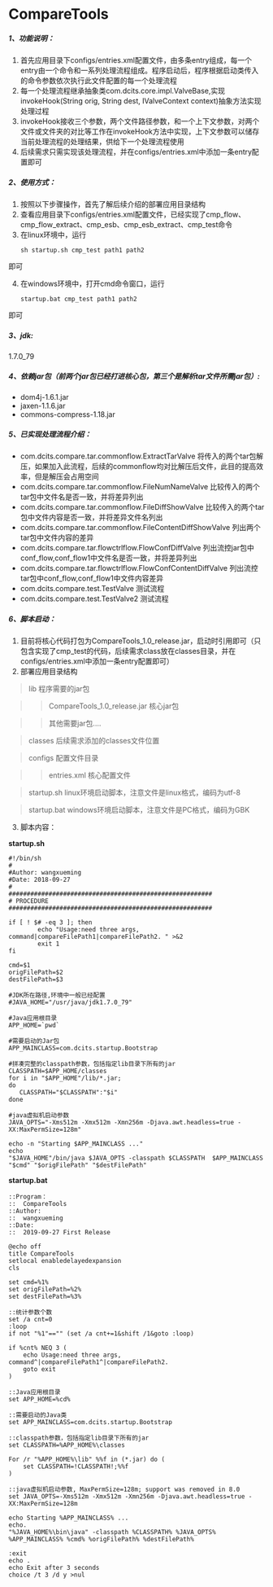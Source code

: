 # CompareTools

##### 1、功能说明：
1. 首先应用目录下configs/entries.xml配置文件，由多条entry组成，每一个entry由一个命令和一系列处理流程组成。程序启动后，程序根据启动类传入的命令参数依次执行此文件配置的每一个处理流程
2. 每一个处理流程继承抽象类com.dcits.core.impl.ValveBase,实现invokeHook(String orig, String dest, IValveContext context)抽象方法实现处理过程
3. invokeHook接收三个参数，两个文件路径参数，和一个上下文参数，对两个文件或文件夹的对比等工作在invokeHook方法中实现，上下文参数可以储存当前处理流程的处理结果，供给下一个处理流程使用
4. 后续需求只需实现该处理流程，并在configs/entries.xml中添加一条entry配置即可

#####  2、使用方式：
1. 按照以下步骤操作，首先了解后续介绍的部署应用目录结构
2. 查看应用目录下configs/entries.xml配置文件，已经实现了cmp_flow、cmp_flow_extract、cmp_esb、cmp_esb_extract、cmp_test命令
3. 在linux环境中，运行 
	```
	sh startup.sh cmp_test path1 path2 
	```
即可

4. 在windows环境中，打开cmd命令窗口，运行 
	```
	startup.bat cmp_test path1 path2 
	```
即可

##### 3、jdk:
1.7.0_79

##### 4、依赖jar包（前两个jar包已经打进核心包，第三个是解析tar文件所需jar包）:

* dom4j-1.6.1.jar
* jaxen-1.1.6.jar
* commons-compress-1.18.jar

##### 5、已实现处理流程介绍：
* com.dcits.compare.tar.commonflow.ExtractTarValve 将传入的两个tar包解压，如果加入此流程，后续的commonflow均对比解压后文件，此目的提高效率，但是解压会占用空间
* com.dcits.compare.tar.commonflow.FileNumNameValve 比较传入的两个tar包中文件名是否一致，并将差异列出
* com.dcits.compare.tar.commonflow.FileDiffShowValve 比较传入的两个tar包中文件内容是否一致，并将差异文件名列出
* com.dcits.compare.tar.commonflow.FileContentDiffShowValve 列出两个tar包中文件内容的差异
* com.dcits.compare.tar.flowctrlflow.FlowConfDiffValve 列出流控jar包中conf_flow,conf_flow1中文件名是否一致，并将差异列出
* com.dcits.compare.tar.flowctrlflow.FlowConfContentDiffValve 列出流控tar包中conf_flow,conf_flow1中文件内容差异
* com.dcits.compare.test.TestValve 测试流程
* com.dcits.compare.test.TestValve2 测试流程

##### 6、脚本启动：
1. 目前将核心代码打包为CompareTools_1.0_release.jar，启动时引用即可（只包含实现了cmp_test的代码，后续需求class放在classes目录，并在configs/entries.xml中添加一条entry配置即可）
2. 部署应用目录结构

> lib 程序需要的jar包

>> CompareTools_1.0_release.jar 核心jar包

>> 其他需要jar包....

> classes 后续需求添加的classes文件位置

> configs 配置文件目录

>> entries.xml 核心配置文件

> startup.sh linux环境启动脚本，注意文件是linux格式，编码为utf-8

> startup.bat windows环境启动脚本，注意文件是PC格式，编码为GBK

3. 脚本内容：

**startup.sh**
```
#!/bin/sh
#
#Author: wangxueming
#Date: 2018-09-27
#
########################################################
# PROCEDURE
########################################################

if [ ! $# -eq 3 ]; then
        echo "Usage:need three args, command|compareFilePath1|compareFilePath2. " >&2
        exit 1
fi

cmd=$1 
origFilePath=$2 
destFilePath=$3

#JDK所在路径,环境中一般已经配置
#JAVA_HOME="/usr/java/jdk1.7.0_79"
 
#Java应用根目录
APP_HOME=`pwd`

#需要启动的Jar包
APP_MAINCLASS=com.dcits.startup.Bootstrap
 
#拼凑完整的classpath参数，包括指定lib目录下所有的jar
CLASSPATH=$APP_HOME/classes
for i in "$APP_HOME"/lib/*.jar; 
do
   CLASSPATH="$CLASSPATH":"$i"
done

#java虚拟机启动参数
JAVA_OPTS="-Xms512m -Xmx512m -Xmn256m -Djava.awt.headless=true -XX:MaxPermSize=128m"

echo -n "Starting $APP_MAINCLASS ..."
echo
"$JAVA_HOME"/bin/java $JAVA_OPTS -classpath $CLASSPATH  $APP_MAINCLASS "$cmd" "$origFilePath" "$destFilePath" 

```

**startup.bat**
```
::Program：
::	CompareTools
::Author:
::	wangxueming
::Date:
::	2019-09-27 First Release

@echo off
title CompareTools
setlocal enabledelayedexpansion
cls

set cmd=%1%
set origFilePath=%2%
set destFilePath=%3%

::统计参数个数
set /a cnt=0
:loop
if not "%1"=="" (set /a cnt+=1&shift /1&goto :loop)

if %cnt% NEQ 3 (
	echo Usage:need three args, command^|compareFilePath1^|compareFilePath2. 
	goto exit
)

::Java应用根目录
set APP_HOME=%cd%

::需要启动的Java类
set APP_MAINCLASS=com.dcits.startup.Bootstrap

::classpath参数，包括指定lib目录下所有的jar
set CLASSPATH=%APP_HOME%\classes

For /r "%APP_HOME%\lib" %%f in (*.jar) do (
	set CLASSPATH=!CLASSPATH!;%%f
)

::java虚拟机启动参数, MaxPermSize=128m; support was removed in 8.0
set JAVA_OPTS=-Xms512m -Xmx512m -Xmn256m -Djava.awt.headless=true -XX:MaxPermSize=128m

echo Starting %APP_MAINCLASS% ...
echo.
"%JAVA_HOME%\bin\java" -classpath %CLASSPATH% %JAVA_OPTS% %APP_MAINCLASS% %cmd% %origFilePath% %destFilePath% 

:exit
echo .
echo Exit after 3 seconds
choice /t 3 /d y >nul
```
